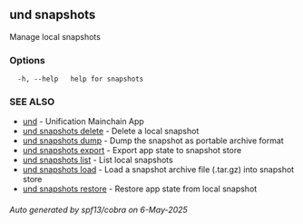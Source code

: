 ## und snapshots

Manage local snapshots

### Options

```
  -h, --help   help for snapshots
```

### SEE ALSO

* [und](und.md)	 - Unification Mainchain App
* [und snapshots delete](und_snapshots_delete.md)	 - Delete a local snapshot
* [und snapshots dump](und_snapshots_dump.md)	 - Dump the snapshot as portable archive format
* [und snapshots export](und_snapshots_export.md)	 - Export app state to snapshot store
* [und snapshots list](und_snapshots_list.md)	 - List local snapshots
* [und snapshots load](und_snapshots_load.md)	 - Load a snapshot archive file (.tar.gz) into snapshot store
* [und snapshots restore](und_snapshots_restore.md)	 - Restore app state from local snapshot

###### Auto generated by spf13/cobra on 6-May-2025
